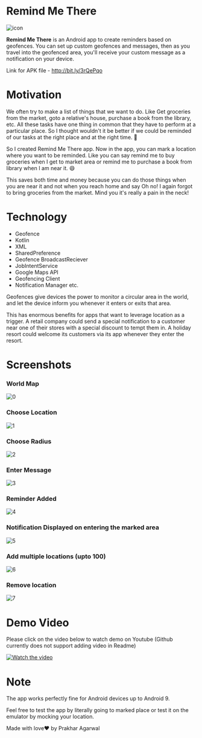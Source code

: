 
# Remind Me There

![icon](https://github.com/Prakhar-Agarwal-byte/RemindMeThere/blob/master/raw/icon.png)


**Remind Me There** is an Android app to create reminders based on geofences. You can set up custom geofences and messages, then as you travel into the geofenced area, you'll receive your custom message as a notification on your device.

Link for APK file - http://bit.ly/3rQePqo

# Motivation

We often try to make a list of things that we want to do. Like Get groceries from the market, goto a relative's house, purchase a book from the library, etc. All these tasks have one thing in common that they have to perform at a particular place. So I thought wouldn't it be better if we could be reminded of our tasks at the right place and at the right time. :thinking:

So I created Remind Me There app. Now in the app, you can mark a location where you want to be reminded. Like you can say remind me to buy groceries when I get to market area or remind me to purchase a book from library when I am near it. :smile:

This saves both time and money because you can do those things when you are near it and not when you reach home and say Oh no! I again forgot to bring groceries from the market.
Mind you it's really a pain in the neck! 

# Technology

 - Geofence
 - Kotlin
 - XML
 - SharedPreference
 - Geofence BroadcastReciever
 - JobIntentService
 - Google Maps API
 - Geofencing Client
 - Notification Manager etc.

Geofences give devices the power to monitor a circular area in the world, and let the device inform you whenever it enters or exits that area.

This has enormous benefits for apps that want to leverage location as a trigger. A retail company could send a special notification to a customer near one of their stores with a special discount to tempt them in. A holiday resort could welcome its customers via its app whenever they enter the resort.


# Screenshots

### World Map
![0](https://github.com/Prakhar-Agarwal-byte/RemindMeThere/blob/master/raw/0.jpeg)

### Choose Location
![1](https://github.com/Prakhar-Agarwal-byte/RemindMeThere/blob/master/raw/1.jpeg)

### Choose Radius
![2](https://github.com/Prakhar-Agarwal-byte/RemindMeThere/blob/master/raw/2.jpeg)

### Enter Message
![3](https://github.com/Prakhar-Agarwal-byte/RemindMeThere/blob/master/raw/3.jpeg)

### Reminder Added
![4](https://github.com/Prakhar-Agarwal-byte/RemindMeThere/blob/master/raw/4.jpeg)

### Notification Displayed on entering the marked area
![5](https://github.com/Prakhar-Agarwal-byte/RemindMeThere/blob/master/raw/5.png)

### Add multiple locations (upto 100)
![6](https://github.com/Prakhar-Agarwal-byte/RemindMeThere/blob/master/raw/6.jpeg)

### Remove location
![7](https://github.com/Prakhar-Agarwal-byte/RemindMeThere/blob/master/raw/7.jpeg)


# Demo Video

Please click on the video below to watch demo on Youtube (Github currently does not support adding video in Readme)

[![Watch the video](https://github.com/Prakhar-Agarwal-byte/RemindMeThere/blob/master/raw/5.png)](https://www.youtube.com/watch?v=VXVat7tJf8w&ab_channel=PrakharAgarwal)


# Note

The app works perfectly fine for Android devices up to Android 9.

Feel free to test the app by literally going to marked place or test it on the emulator by mocking your location.

Made with love:heart: by Prakhar Agarwal

